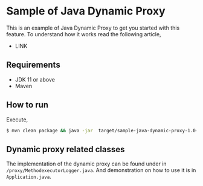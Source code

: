 # Sample of Java Dynamic Proxy

This is an example of Java Dynamic Proxy to get you started with this feature. To understand how it works read the following article,

- LINK

## Requirements

- JDK 11 or above
- Maven

## How to run

Execute,

```bash
$ mvn clean package && java -jar  target/sample-java-dynamic-proxy-1.0-SNAPSHOT-jar-with-dependencies.jar
``` 

## Dynamic proxy related classes

The implementation of the dynamic proxy can be found under in `/proxy/MethodexecutorLogger.java`. 
And demonstration on how to use it is in `Application.java`. 